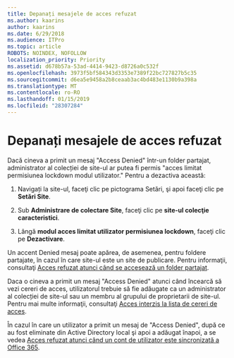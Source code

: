 ```yaml
---
title: Depanați mesajele de acces refuzat
ms.author: kaarins
author: kaarins
ms.date: 6/29/2018
ms.audience: ITPro
ms.topic: article
ROBOTS: NOINDEX, NOFOLLOW
localization_priority: Priority
ms.assetid: d678b57a-53ad-4414-9423-d8726a0c532f
ms.openlocfilehash: 3973f5bf584343d3353e7389f22bc727827b5c35
ms.sourcegitcommit: d6ea5e9458a2b8ceaab3ac4bd483e1130b9a398a
ms.translationtype: MT
ms.contentlocale: ro-RO
ms.lasthandoff: 01/15/2019
ms.locfileid: "28307284"
---
```

# <a name="troubleshoot-access-denied-messages"></a>Depanați mesajele de acces refuzat

Dacă cineva a primit un mesaj "Access Denied" într-un folder partajat, administrator al colecției de site-ul ar putea fi permis "acces limitat permisiunea lockdown modul utilizator." Pentru a dezactiva această: 
  
1. Navigați la site-ul, faceţi clic pe pictograma Setări, şi apoi faceţi clic pe **Setări Site**.
    
2. Sub **Administrare de colectare Site**, faceţi clic pe **site-ul colecţie caracteristici**.
    
3. Lângă **modul acces limitat utilizator permisiunea lockdown**, faceţi clic pe **Dezactivare**.
    
Un accent Denied mesaj poate apărea, de asemenea, pentru foldere partajate, în cazul în care site-ul este un site de publicare. Pentru informaţii, consultaţi [Acces refuzat atunci când se accesează un folder partajat](https://go.microsoft.com/fwlink/?linkid=2004317).
  
Daca o cineva a primit un mesaj "Access Denied" atunci când încearcă să vezi cereri de acces, utilizatorul trebuie să fie adăugate ca un administrator al colecției de site-ul sau un membru al grupului de proprietarii de site-ul. Pentru mai multe informaţii, consultaţi [Acces interzis la lista de cereri de acces](https://go.microsoft.com/fwlink/?linkid=2004220).
  
În cazul în care un utilizator a primit un mesaj de "Access Denied", după ce au fost eliminate din Active Directory local şi apoi a adăugat înapoi, a se vedea [Acces refuzat atunci când un cont de utilizator este sincronizată a Office 365](https://go.microsoft.com/fwlink/?linkid=2004318).
  

